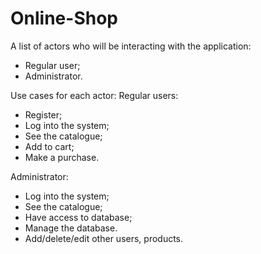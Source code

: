 # Online-Shop
A list of actors who will be interacting with the application:
* Regular user;
* Administrator.

Use cases for each actor: Regular users:
* Register;
* Log into the system;
* See the catalogue;
* Add to cart;
* Make a purchase. 

Administrator:
* Log into the system;
* See the catalogue;
* Have access to database;
* Manage the database. 
* Add/delete/edit other users, products.
